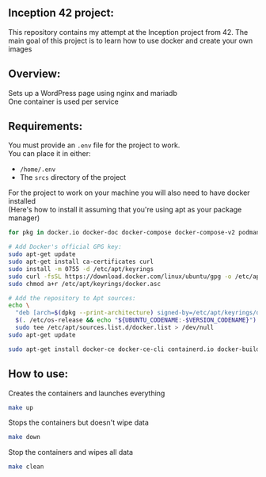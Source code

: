 ## Inception 42 project:
This repository contains my attempt at the Inception project from 42.
The main goal of this project is to learn how to use docker and create your own images
## Overview:
Sets up a WordPress page using nginx and mariadb<br/>
One container is used per service
## Requirements:
You must provide an `.env` file for the project to work.<br/>
You can place it in either:
- `/home/.env`
- The `srcs` directory of the project


For the project to work on your machine you will also need to have docker installed<br/>
(Here's how to install it assuming that you're using apt as your package manager)
```bash
for pkg in docker.io docker-doc docker-compose docker-compose-v2 podman-docker containerd runc; do sudo apt-get remove $pkg; done
```

```bash
# Add Docker's official GPG key:
sudo apt-get update
sudo apt-get install ca-certificates curl
sudo install -m 0755 -d /etc/apt/keyrings
sudo curl -fsSL https://download.docker.com/linux/ubuntu/gpg -o /etc/apt/keyrings/docker.asc
sudo chmod a+r /etc/apt/keyrings/docker.asc

# Add the repository to Apt sources:
echo \
  "deb [arch=$(dpkg --print-architecture) signed-by=/etc/apt/keyrings/docker.asc] https://download.docker.com/linux/ubuntu \
  $(. /etc/os-release && echo "${UBUNTU_CODENAME:-$VERSION_CODENAME}") stable" | \
  sudo tee /etc/apt/sources.list.d/docker.list > /dev/null
sudo apt-get update
```

```bash
sudo apt-get install docker-ce docker-ce-cli containerd.io docker-buildx-plugin docker-compose-plugin
```


## How to use:

Creates the containers and launches everything
```bash
make up
```
Stops the containers but doesn't wipe data

```bash
make down
```

Stop the containers and wipes all data
```bash
make clean
```
